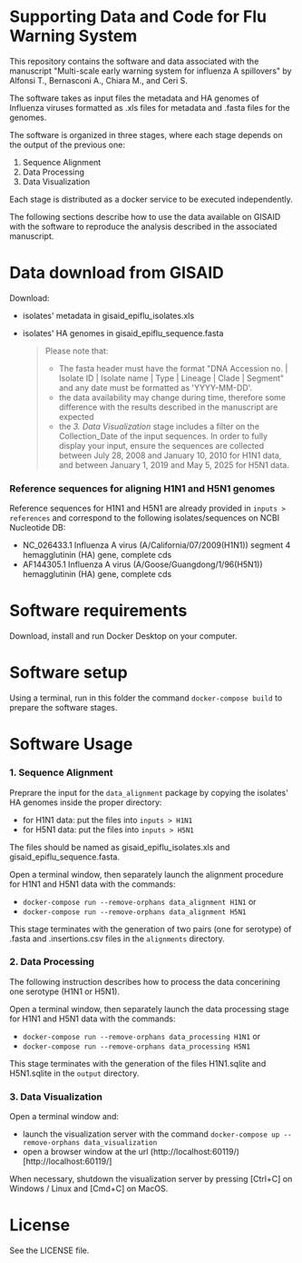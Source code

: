 # Supporting Data and Code for Flu Warning System

This repository contains the software and data associated with the manuscript "Multi-scale early warning system for influenza A spillovers" by Alfonsi T., Bernasconi A., Chiara M., and Ceri S.

The software takes as input files the metadata and HA genomes of Influenza viruses formatted as .xls files for metadata and .fasta files for the genomes. 

The software is organized in three stages, where each stage depends on the output of the previous one:
1. Sequence Alignment 
2. Data Processing
3. Data Visualization

Each stage is distributed as a docker service to be executed independently.

The following sections describe how to use the data available on GISAID with the software to reproduce the analysis described in the associated manuscript.

# Data download from GISAID
Download:
- isolates' metadata in gisaid_epiflu_isolates.xls
- isolates' HA genomes in gisaid_epiflu_sequence.fasta 

    > Please note that: 
    > - The fasta header must have the format "DNA Accession no. | Isolate ID | Isolate name | Type | Lineage | Clade | Segment" and any date must be formatted as 'YYYY-MM-DD'.
    > - the data availability may change during time, therefore some difference with the results described in the manuscript are expected
    > - the *3. Data Visualization* stage includes a filter on the Collection_Date of the input sequences. In order to fully display your input, ensure the sequences are collected between July 28, 2008 and January 10, 2010 for H1N1 data, and between January 1, 2019 and May 5, 2025 for H5N1 data. 

### Reference sequences for aligning H1N1 and H5N1 genomes
Reference sequences for H1N1 and H5N1 are already provided in `inputs > references` and correspond to the following isolates/sequences on NCBI Nucleotide DB: 
- NC_026433.1 Influenza A virus (A/California/07/2009(H1N1)) segment 4 hemagglutinin (HA) gene, complete cds
- AF144305.1 Influenza A virus (A/Goose/Guangdong/1/96(H5N1)) hemagglutinin (HA) gene, complete cds

# Software requirements

Download, install and run Docker Desktop on your computer. 

# Software setup

Using a terminal, run in this folder the command `docker-compose build` to prepare the software stages.

# Software Usage

### 1. Sequence Alignment

Preprare the input for the `data_alignment` package by copying the isolates' HA genomes inside the proper directory:
- for H1N1 data: put the files into `inputs > H1N1`
- for H5N1 data: put the files into `inputs > H5N1`

The files should be named as gisaid_epiflu_isolates.xls and gisaid_epiflu_sequence.fasta.

Open a terminal window, then separately launch the alignment procedure for H1N1 and H5N1 data with the commands:

- `docker-compose run --remove-orphans data_alignment H1N1`
or
- `docker-compose run --remove-orphans data_alignment H5N1`

This stage terminates with the generation of two pairs (one for serotype) of .fasta and .insertions.csv files in the `alignments` directory.

### 2. Data Processing

The following instruction describes how to process the data concerining one serotype (H1N1 or H5N1). 

Open a terminal window, then separately launch the data processing stage for H1N1 and H5N1 data with the commands:
- `docker-compose run --remove-orphans data_processing H1N1`
or 
- `docker-compose run --remove-orphans data_processing H5N1`

This stage terminates with the generation of the files H1N1.sqlite and H5N1.sqlite in the `output` directory.

### 3. Data Visualization

Open a terminal window and:
- launch the visualization server with the command `docker-compose up --remove-orphans data_visualization`
- open a browser window at the url (http://localhost:60119/)[http://localhost:60119/]

When necessary, shutdown the visualization server by pressing [Ctrl+C] on Windows / Linux and [Cmd+C] on MacOS. 

# License

See the LICENSE file. 